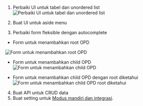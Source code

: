 1. Perbaiki UI untuk tabel dan unordered list
![Perbaiki UI untuk tabel dan unordered list](https://developer-banten.net/file/github/laravel-opd/daftar-opd-dalam-bentuk-unordered-list-dan-table.jpeg)

2. Buat UI untuk aside menu

3. Perbaiki form fleksible dengan autocomplete
- Form untuk menambahkan root OPD

![Form untuk menambahkan root OPD](https://developer-banten.net/file/github/laravel-opd/001-form-menambah-root-opd.jpeg)

- Form untuk menambahkan child OPD
![Form untuk menambahkan child OPD](https://developer-banten.net/file/github/laravel-opd/002-form-menambah-child-opd.jpeg)

- Form untuk menambahkan child OPD dengan root diketahui
![Form untuk menambahkan child OPD root diketahui](https://developer-banten.net/file/github/laravel-opd/003-form-menambah-child-opd-dengan-diketahui.jpeg)

4. Buat API untuk CRUD data
5. Buat setting untuk [Modus mandiri dan integrasi](https://github.com/bantenprov/laravel-opd/issues/1). 
